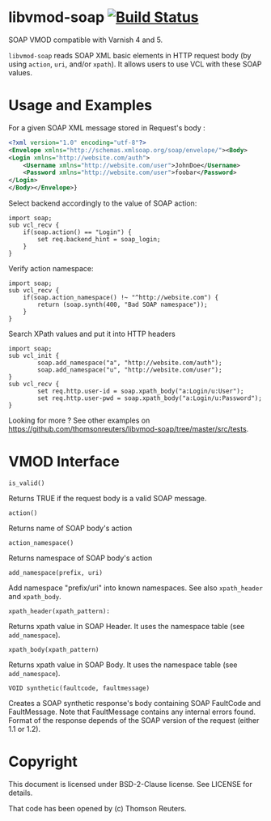 libvmod-soap [![Build Status](https://travis-ci.org/thomsonreuters/libvmod-soap.svg?branch=master)](https://travis-ci.org/thomsonreuters/libvmod-soap)
=============


SOAP VMOD compatible with Varnish 4 and 5.

``libvmod-soap`` reads SOAP XML basic elements in HTTP request body (by using ``action``, ``uri``, and/or  ``xpath``). It allows users to use VCL with these SOAP values.

Usage and Examples
=============
For a given SOAP XML message stored in Request's body :
```xml
<?xml version="1.0" encoding="utf-8"?>
<Envelope xmlns="http://schemas.xmlsoap.org/soap/envelope/"><Body>
<Login xmlns="http://website.com/auth">
    <Username xmlns="http://website.com/user">JohnDoe</Username>
    <Password xmlns="http://website.com/user">foobar</Password>
</Login>
</Body></Envelope>}
```

Select backend accordingly to the value of SOAP action:
```vcl
import soap;
sub vcl_recv {
    if(soap.action() == "Login") {
        set req.backend_hint = soap_login;
    }
}
```

Verify action namespace:
```vcl
import soap;
sub vcl_recv {
    if(soap.action_namespace() !~ "^http://website.com") {
        return (soap.synth(400, "Bad SOAP namespace"));
    }
}
```

Search XPath values and put it into HTTP headers
```vcl
import soap;
sub vcl_init {
        soap.add_namespace("a", "http://website.com/auth");
        soap.add_namespace("u", "http://website.com/user");
}
sub vcl_recv {
        set req.http.user-id = soap.xpath_body("a:Login/u:User");
        set req.http.user-pwd = soap.xpath_body("a:Login/u:Password");
}
```

Looking for more ? See other examples on https://github.com/thomsonreuters/libvmod-soap/tree/master/src/tests. 

VMOD Interface
=============

```
is_valid()
```
Returns TRUE if the request body is a valid SOAP message.

```
action()
```
Returns name of SOAP body's action

```
action_namespace()
```
Returns namespace of SOAP body's action

```
add_namespace(prefix, uri)
```
Add namespace "prefix/uri" into known namespaces.
See also `xpath_header` and `xpath_body`.

```
xpath_header(xpath_pattern):
```
Returns xpath value in SOAP Header.
It uses the namespace table (see `add_namespace`).

```
xpath_body(xpath_pattern)
```
Returns xpath value in SOAP Body.
It uses the namespace table (see `add_namespace`).


```
VOID synthetic(faultcode, faultmessage)
```
Creates a SOAP synthetic response's body containing SOAP FaultCode and 
FaultMessage. Note that FaultMessage contains any internal errors found.
Format of the response depends of the SOAP version of the request (either 1.1 or 1.2).


Copyright
=============
This document is licensed under BSD-2-Clause license. See LICENSE for details.

That code has been opened by (c) Thomson Reuters.
